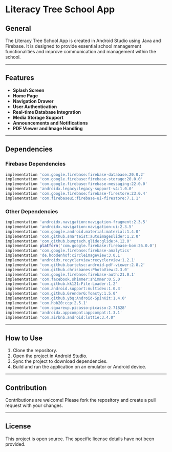 # Literacy Tree School App

## General

The Literacy Tree School App is created in Android Studio using Java and Firebase. It is designed to provide essential school management functionalities and improve communication and management within the school.

---

## Features

- **Splash Screen**
- **Home Page**
- **Navigation Drawer**
- **User Authentication**
- **Real-time Database Integration**
- **Media Storage Support**
- **Announcements and Notifications**
- **PDF Viewer and Image Handling**

---

## Dependencies

### Firebase Dependencies

```gradle
implementation 'com.google.firebase:firebase-database:20.0.2'
implementation 'com.google.firebase:firebase-storage:20.0.0'
implementation 'com.google.firebase:firebase-messaging:22.0.0'
implementation 'androidx.legacy:legacy-support-v4:1.0.0'
implementation 'com.google.firebase:firebase-firestore:23.0.4'
implementation 'com.firebaseui:firebase-ui-firestore:7.1.1'
```

### Other Dependencies

```gradle
implementation 'androidx.navigation:navigation-fragment:2.3.5'
implementation 'androidx.navigation:navigation-ui:2.3.5'
implementation 'com.google.android.material:material:1.4.0'
implementation 'com.github.smarteist:autoimageslider:1.2.0'
implementation 'com.github.bumptech.glide:glide:4.12.0'
implementation platform('com.google.firebase:firebase-bom:26.0.0')
implementation 'com.google.firebase:firebase-analytics'
implementation 'de.hdodenhof:circleimageview:3.0.1'
implementation 'androidx.recyclerview:recyclerview:1.2.1'
implementation 'com.github.barteksc:android-pdf-viewer:2.8.2'
implementation 'com.github.chrisbanes:PhotoView:2.3.0'
implementation 'com.google.firebase:firebase-auth:21.0.1'
implementation 'com.facebook.shimmer:shimmer:0.5.0'
implementation 'com.github.kk121:File-Loader:1.2'
implementation 'com.android.support:multidex:1.0.3'
implementation 'com.github.GrenderG:Toasty:1.5.0'
implementation 'com.github.ybq:Android-SpinKit:1.4.0'
implementation 'com.hbb20:ccp:2.5.1'
implementation 'com.squareup.picasso:picasso:2.71828'
implementation 'androidx.appcompat:appcompat:1.3.1'
implementation "com.airbnb.android:lottie:3.4.0"
```
---
## How to Use

1. Clone the repository.
2. Open the project in Android Studio.
3. Sync the project to download dependencies.
4. Build and run the application on an emulator or Android device.

---

## Contribution

Contributions are welcome! Please fork the repository and create a pull request with your changes.

---

## License

This project is open source. The specific license details have not been provided.

